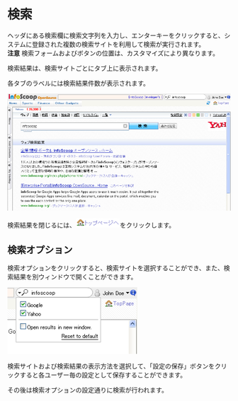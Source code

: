 # 検索

ヘッダにある検索欄に検索文字列を入力し、エンターキーをクリックすると、システムに登録された複数の検索サイトを利用して検索が実行されます。  
**注意** 検索フォームおよびボタンの位置は、カスタマイズにより異なります。

検索結果は、検索サイトごとにタブ上に表示されます。

各タブのラベルには検索結果件数が表示されます。

![検索結果の画面][The Screen of search result]


検索結果を閉じるには、![トップページへ][To top page]をクリックします。


## 検索オプション

検索オプションをクリックすると、検索サイトを選択することができ、また、検索結果を別ウィンドウで開くことができます。

![検索サイトの選択][Selection of the search sites]

検索サイトおよび検索結果の表示方法を選択して、「設定の保存」ボタンをクリックすると各ユーザー毎の設定として保存することができます。

その後は検索オプションの設定通りに検索が行われます。


[The Screen of search result]: images/etc/search-1.png "検索結果の画面"
[To top page]: images/command-bar/going-back-to-top-page-2.png "トップページへ"
[Selection of the search sites]: images/etc/search-2.png "検索サイトの選択"
